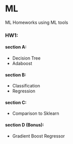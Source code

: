 # ML
ML Homeworks using ML tools

### HW1:

#### section A:

*  Decision Tree 
* Adaboost

#### section B:
* Classification
* Regression

#### section C:
* Comparison to Sklearn 

#### section D (Bonus):
* Gradient Boost Regressor

